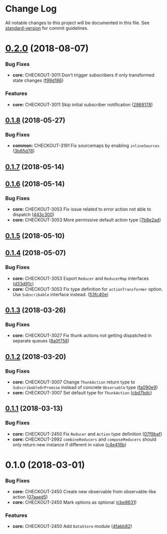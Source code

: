 # Change Log

All notable changes to this project will be documented in this file. See [standard-version](https://github.com/conventional-changelog/standard-version) for commit guidelines.

<a name="0.2.0"></a>
# [0.2.0](https://github.com/bigcommerce/data-store-js/compare/v0.1.8...v0.2.0) (2018-08-07)


### Bug Fixes

* **core:** CHECKOUT-3011 Don't trigger subscribers if only transformed state changes ([f99d186](https://github.com/bigcommerce/data-store-js/commit/f99d186))


### Features

* **core:** CHECKOUT-3011 Skip initial subscriber notification ([2869178](https://github.com/bigcommerce/data-store-js/commit/2869178))



<a name="0.1.8"></a>
## [0.1.8](https://github.com/bigcommerce/data-store-js/compare/v0.1.7...v0.1.8) (2018-05-27)


### Bug Fixes

* **common:** CHECKOUT-3191 Fix sourcemaps by enabling `inlineSources` ([3b85d78](https://github.com/bigcommerce/data-store-js/commit/3b85d78))



<a name="0.1.7"></a>
## [0.1.7](https://github.com/bigcommerce/data-store-js/compare/v0.1.6...v0.1.7) (2018-05-14)



<a name="0.1.6"></a>
## [0.1.6](https://github.com/bigcommerce/data-store-js/compare/v0.1.5...v0.1.6) (2018-05-14)


### Bug Fixes

* **core:** CHECKOUT-3053 Fix issue related to error action not able to dispatch ([443c300](https://github.com/bigcommerce/data-store-js/commit/443c300))
* **core:** CHECKOUT-3053 More permissive default action type ([7b8e2ad](https://github.com/bigcommerce/data-store-js/commit/7b8e2ad))



<a name="0.1.5"></a>
## [0.1.5](https://github.com/bigcommerce/data-store-js/compare/v0.1.4...v0.1.5) (2018-05-10)



<a name="0.1.4"></a>
## [0.1.4](https://github.com/bigcommerce/data-store-js/compare/v0.1.3...v0.1.4) (2018-05-07)


### Bug Fixes

* **core:** CHECKOUT-3053 Export `Reducer` and `ReducerMap` interfaces ([d33d91c](https://github.com/bigcommerce/data-store-js/commit/d33d91c))
* **core:** CHECKOUT-3053 Fix type definition for `actionTransformer` option. Use `Subscribable` interface instead. ([53fc40e](https://github.com/bigcommerce/data-store-js/commit/53fc40e))



<a name="0.1.3"></a>
## [0.1.3](https://github.com/bigcommerce/data-store-js/compare/v0.1.2...v0.1.3) (2018-03-26)


### Bug Fixes

* **core:** CHECKOUT-3027 Fix thunk actions not getting dispatched in separate queues ([8a0f758](https://github.com/bigcommerce/data-store-js/commit/8a0f758))



<a name="0.1.2"></a>
## [0.1.2](https://github.com/bigcommerce/data-store-js/compare/v0.1.1...v0.1.2) (2018-03-20)


### Bug Fixes

* **core:** CHECKOUT-3007 Change `ThunkAction` return type to `SubscribableOrPromise` instead of concrete `Observable` type ([fa090e9](https://github.com/bigcommerce/data-store-js/commit/fa090e9))
* **core:** CHECKOUT-3007 Set default type for `ThunkAction` ([cbd7bdc](https://github.com/bigcommerce/data-store-js/commit/cbd7bdc))



<a name="0.1.1"></a>
## [0.1.1](https://github.com/bigcommerce/data-store-js/compare/v0.1.0...v0.1.1) (2018-03-13)


### Bug Fixes

* **core:** CHECKOUT-2450 Fix `Reducer` and `Action` type definition ([07f9baf](https://github.com/bigcommerce/data-store-js/commit/07f9baf))
* **core:** CHECKOUT-2992 `combineReducers` and `composeReducers` should only return new instance if different in value ([c4e416b](https://github.com/bigcommerce/data-store-js/commit/c4e416b))



<a name="0.1.0"></a>
# 0.1.0 (2018-03-01)


### Bug Fixes

* **core:** CHECKOUT-2450 Create new observable from observable-like action ([07aaed5](https://github.com/bigcommerce/data-store-js/commit/07aaed5))
* **core:** CHECKOUT-2450 Mark options as optional ([cbe8631](https://github.com/bigcommerce/data-store-js/commit/cbe8631))


### Features

* **core:** CHECKOUT-2450 Add `DataStore` module ([4fabb82](https://github.com/bigcommerce/data-store-js/commit/4fabb82))
